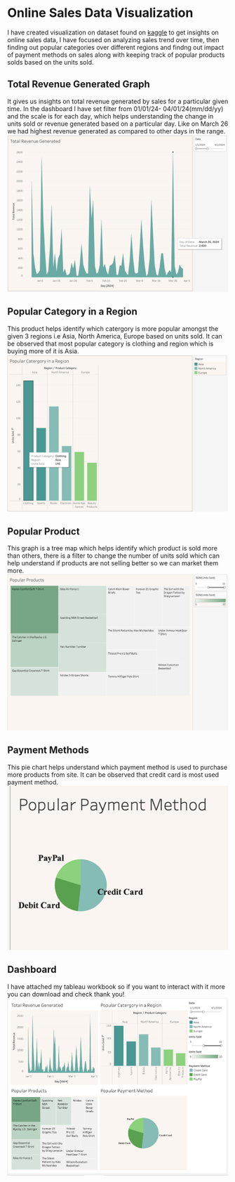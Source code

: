 # Online Sales Data Visualization

I have created visualization on dataset found on [kaggle](https://www.kaggle.com/datasets/shreyanshverma27/online-sales-dataset-popular-marketplace-data/data) to get insights on online sales data, I have focused on analyzing sales trend over time, then finding out popular categories over different regions and findng out impact of payment methods on sales along with keeping track of popular products solds based on the units sold. 

## Total Revenue Generated Graph
It gives us insights on total revenue generated by sales for a particular given time. In the dashboard I have set filter from 01/01/24- 04/01/24(mm/dd/yy) and the scale is for each day, which helps understanding the change in units sold or revenue generated based on a particular day. Like on March 26 we had highest revenue generated as compared to other days in the range.
![alt text](https://github.com/PranjaliD11/Online-Sales-Data/blob/main/TotalRevenue.png)

## Popular Category in a Region
This product helps identify which catergory is more popular amongst the given 3 regions i.e Asia, North America, Europe based on units sold. It can be observed that most popular category is clothing and region which is buying more of it is Asia.
![alt text](https://github.com/PranjaliD11/Online-Sales-Data/blob/main/PopularCategory.png)

## Popular Product 
This graph is a tree map which helps identify which product is sold more than others, there is a filter to change the number of units sold which can help understand if products are not selling better so we can market them more.
![alt text](https://github.com/PranjaliD11/Online-Sales-Data/blob/main/PopulrProduct.png)

## Payment Methods
This pie chart helps understand which payment method is used to purchase more products from site. It can be observed that credit card is most used payment method.
![alt text](https://github.com/PranjaliD11/Online-Sales-Data/blob/main/PopularPayment.png)

## Dashboard 
I have attached my tableau workbook so if you want to interact with it more you can download and check thank you!
![alt text](https://github.com/PranjaliD11/Online-Sales-Data/blob/main/Dashboard.png)
